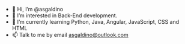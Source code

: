 - 👋 Hi, I’m @asgaldino
- 👀 I’m interested in Back-End development.
- 🌱 I’m currently learning Python, Java, Angular, JavaScript, CSS and HTML
- 📫 Talk to me by email asgaldino@outlook.com

<!---
asgaldino/asgaldino is a ✨ special ✨ repository because its `README.md` (this file) appears on your GitHub profile.
You can click the Preview link to take a look at your changes.
--->
